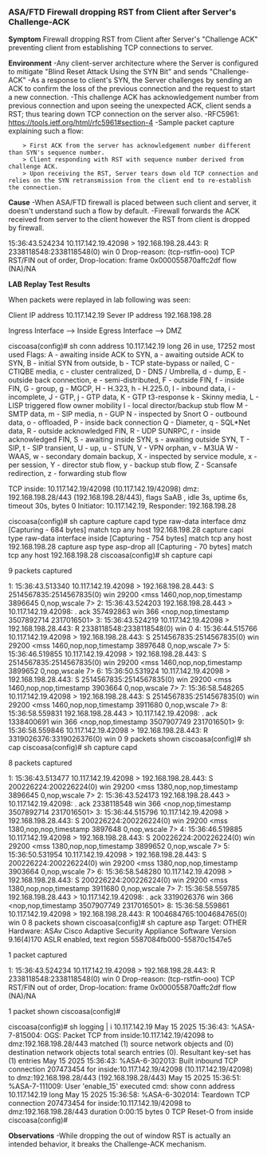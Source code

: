 ### ASA/FTD Firewall dropping RST from Client after Server's Challenge-ACK

**Symptom**
Firewall dropping RST from Client after Server's "Challenge ACK" preventing client from establishing TCP connections to server.


**Environment**
-Any client-server architecture where the Server is configured to mitigate "Blind Reset Attack Using the SYN Bit" and sends "Challenge-ACK"
-As a response to client's SYN, the Server challenges by sending an ACK to confirm the loss of the previous connection and the request to start a new connection.
-This challenge ACK has acknowledgement number from previous connection and upon seeing the unexpected ACK, client sends a RST; thus tearing down TCP connection on the server also.
-RFC5961: https://tools.ietf.org/html/rfc5961#section-4 
-Sample packet capture explaining such a flow:



        > First ACK from the server has acknowledgement number different than SYN's sequence number.
        > Client responding with RST with sequence number derived from challenge ACK.
        > Upon receiving the RST, Server tears down old TCP connection and relies on the SYN retransmission from the client end to re-establish the connection.


**Cause**
-When ASA/FTD firewall is placed between such client and server, it doesn't understand such a flow by default.
-Firewall forwards the ACK received from server to the client however the RST from client is dropped by firewall.




15:36:43.524234       10.117.142.19.42098 > 192.168.198.28.443: R 2338118548:2338118548(0) win 0 Drop-reason: (tcp-rstfin-ooo) TCP RST/FIN out of order, Drop-location: frame 0x000055870affc2df flow (NA)/NA

**LAB Replay Test Results**

When packets were replayed in lab following was seen:

Client IP address 10.117.142.19
Sever IP address 192.168.198.28

Ingress Interface --> Inside
Egress Interface  --> DMZ


ciscoasa(config)#  sh conn address 10.117.142.19 long
26 in use, 17252 most used
Flags: A - awaiting inside ACK to SYN, a - awaiting outside ACK to SYN,
       B - initial SYN from outside, b - TCP state-bypass or nailed,
       C - CTIQBE media, c - cluster centralized,
       D - DNS / Umbrella, d - dump, E - outside back connection, e - semi-distributed,
       F - outside FIN, f - inside FIN,
       G - group, g - MGCP, H - H.323, h - H.225.0, I - inbound data,
       i - incomplete, J - GTP, j - GTP data, K - GTP t3-response
       k - Skinny media, L - LISP triggered flow owner mobility
       l - local director/backup stub flow
       M - SMTP data, m - SIP media, n - GUP
       N - inspected by Snort
       O - outbound data, o - offloaded,
       P - inside back connection
       Q - Diameter, q - SQL*Net data,
       R - outside acknowledged FIN,
       R - UDP SUNRPC, r - inside acknowledged FIN, S - awaiting inside SYN,
       s - awaiting outside SYN, T - SIP, t - SIP transient, U - up, u - STUN,
       V - VPN orphan, v - M3UA W - WAAS,
       w - secondary domain backup,
       X - inspected by service module,
       x - per session, Y - director stub flow, y - backup stub flow,
       Z - Scansafe redirection, z - forwarding stub flow

TCP inside: 10.117.142.19/42098 (10.117.142.19/42098) dmz: 192.168.198.28/443 (192.168.198.28/443), flags SaAB , idle 3s, uptime 6s, timeout 30s, bytes 0
  Initiator: 10.117.142.19, Responder: 192.168.198.28

ciscoasa(config)# sh capture 
capture capd type raw-data interface dmz [Capturing - 684 bytes] 
  match tcp any host 192.168.198.28 
capture capi type raw-data interface inside [Capturing - 754 bytes] 
  match tcp any host 192.168.198.28 
capture asp type asp-drop all [Capturing - 70 bytes] 
  match tcp any host 192.168.198.28 
ciscoasa(config)# sh capture capi

9 packets captured

   1: 15:36:43.513340       10.117.142.19.42098 > 192.168.198.28.443: S 2514567835:2514567835(0) win 29200 <mss 1460,nop,nop,timestamp 3896645 0,nop,wscale 7> 
   2: 15:36:43.524203       192.168.198.28.443 > 10.117.142.19.42098: . ack 357492863 win 366 <nop,nop,timestamp 3507892714 2317016501> 
   3: 15:36:43.524219       10.117.142.19.42098 > 192.168.198.28.443: R 2338118548:2338118548(0) win 0 
   4: 15:36:44.515766       10.117.142.19.42098 > 192.168.198.28.443: S 2514567835:2514567835(0) win 29200 <mss 1460,nop,nop,timestamp 3897648 0,nop,wscale 7> 
   5: 15:36:46.519855       10.117.142.19.42098 > 192.168.198.28.443: S 2514567835:2514567835(0) win 29200 <mss 1460,nop,nop,timestamp 3899652 0,nop,wscale 7> 
   6: 15:36:50.531924       10.117.142.19.42098 > 192.168.198.28.443: S 2514567835:2514567835(0) win 29200 <mss 1460,nop,nop,timestamp 3903664 0,nop,wscale 7> 
   7: 15:36:58.548265       10.117.142.19.42098 > 192.168.198.28.443: S 2514567835:2514567835(0) win 29200 <mss 1460,nop,nop,timestamp 3911680 0,nop,wscale 7> 
   8: 15:36:58.559831       192.168.198.28.443 > 10.117.142.19.42098: . ack 1338400691 win 366 <nop,nop,timestamp 3507907749 2317016501> 
   9: 15:36:58.559846       10.117.142.19.42098 > 192.168.198.28.443: R 3319026376:3319026376(0) win 0 
9 packets shown
ciscoasa(config)# sh cap
ciscoasa(config)# sh capture capd

8 packets captured

   1: 15:36:43.513477       10.117.142.19.42098 > 192.168.198.28.443: S 200226224:200226224(0) win 29200 <mss 1380,nop,nop,timestamp 3896645 0,nop,wscale 7> 
   2: 15:36:43.524173       192.168.198.28.443 > 10.117.142.19.42098: . ack 2338118548 win 366 <nop,nop,timestamp 3507892714 2317016501> 
   3: 15:36:44.515796       10.117.142.19.42098 > 192.168.198.28.443: S 200226224:200226224(0) win 29200 <mss 1380,nop,nop,timestamp 3897648 0,nop,wscale 7> 
   4: 15:36:46.519885       10.117.142.19.42098 > 192.168.198.28.443: S 200226224:200226224(0) win 29200 <mss 1380,nop,nop,timestamp 3899652 0,nop,wscale 7> 
   5: 15:36:50.531954       10.117.142.19.42098 > 192.168.198.28.443: S 200226224:200226224(0) win 29200 <mss 1380,nop,nop,timestamp 3903664 0,nop,wscale 7> 
   6: 15:36:58.548280       10.117.142.19.42098 > 192.168.198.28.443: S 200226224:200226224(0) win 29200 <mss 1380,nop,nop,timestamp 3911680 0,nop,wscale 7> 
   7: 15:36:58.559785       192.168.198.28.443 > 10.117.142.19.42098: . ack 3319026376 win 366 <nop,nop,timestamp 3507907749 2317016501> 
   8: 15:36:58.559861       10.117.142.19.42098 > 192.168.198.28.443: R 1004684765:1004684765(0) win 0 
8 packets shown
ciscoasa(config)# sh capture asp
Target:     OTHER
Hardware:   ASAv
Cisco Adaptive Security Appliance Software Version 9.16(4)170
ASLR enabled, text region 5587084fb000-55870c1547e5

1 packet captured

   1: 15:36:43.524234       10.117.142.19.42098 > 192.168.198.28.443: R 2338118548:2338118548(0) win 0 Drop-reason: (tcp-rstfin-ooo) TCP RST/FIN out of order, Drop-location: frame 0x000055870affc2df flow (NA)/NA

1 packet shown
ciscoasa(config)# 




ciscoasa(config)#   sh logging | i 10.117.142.19
May 15 2025 15:36:43: %ASA-7-815004: OGS: Packet TCP from inside:10.117.142.19/42098 to dmz:192.168.198.28/443 matched (1) source network objects and (0) destination network objects total search entries (0). Resultant key-set has (1) entries
May 15 2025 15:36:43: %ASA-6-302013: Built inbound TCP connection 207473454 for inside:10.117.142.19/42098 (10.117.142.19/42098) to dmz:192.168.198.28/443 (192.168.198.28/443)
May 15 2025 15:36:51: %ASA-7-111009: User 'enable_15' executed cmd: show conn address 10.117.142.19 long
May 15 2025 15:36:58: %ASA-6-302014: Teardown TCP connection 207473454 for inside:10.117.142.19/42098 to dmz:192.168.198.28/443 duration 0:00:15 bytes 0 TCP Reset-O from inside
ciscoasa(config)# 


**Observations**
-While dropping the out of window RST is actually an intended behavior, it breaks the Challenge-ACK mechanism.
